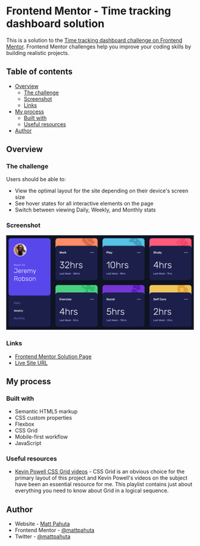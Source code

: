 # Frontend Mentor - Time tracking dashboard solution

This is a solution to the [Time tracking dashboard challenge on Frontend Mentor](https://www.frontendmentor.io/challenges/time-tracking-dashboard-UIQ7167Jw). Frontend Mentor challenges help you improve your coding skills by building realistic projects. 

## Table of contents

- [Overview](#overview)
  - [The challenge](#the-challenge)
  - [Screenshot](#screenshot)
  - [Links](#links)
- [My process](#my-process)
  - [Built with](#built-with)
  - [Useful resources](#useful-resources)
- [Author](#author)


## Overview

### The challenge

Users should be able to:

- View the optimal layout for the site depending on their device's screen size
- See hover states for all interactive elements on the page
- Switch between viewing Daily, Weekly, and Monthly stats

### Screenshot

![Desktop](./images/project-ss-desktop.png)


### Links

- [Frontend Mentor Solution Page](https://www.frontendmentor.io/solutions/interactive-dashboard-using-css-grid-and-javascript-Sd_f4L6Iw4)
- [Live Site URL](https://time-tracking-dashboard-one-tan.vercel.app/)

## My process

### Built with

- Semantic HTML5 markup
- CSS custom properties
- Flexbox
- CSS Grid
- Mobile-first workflow
- JavaScript


### Useful resources

- [Kevin Powell CSS Grid videos](https://www.youtube.com/playlist?list=PL4-IK0AVhVjPv5tfS82UF_iQgFp4Bl998) - CSS Grid is an obvious choice for the primary layout of this project and Kevin Powell's videos on the subject have been an essential resource for me. This playlist contains just about everything you need to know about Grid in a logical sequence.


## Author

- Website - [Matt Pahuta](https://www.mattpahuta.com)
- Frontend Mentor - [@mattpahuta](https://www.frontendmentor.io/profile/MattPahuta)
- Twitter - [@mattpahuta](https://www.twitter.com/MattPahuta)

